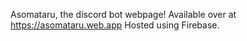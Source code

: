 Asomataru, the discord bot webpage! Available over at https://asomataru.web.app
Hosted using Firebase.
